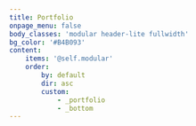 ```yaml
---
title: Portfolio
onpage_menu: false
body_classes: 'modular header-lite fullwidth'
bg_color: '#B4B093'
content:
    items: '@self.modular'
    order:
        by: default
        dir: asc
        custom:
            - _portfolio
            - _bottom
---
```



